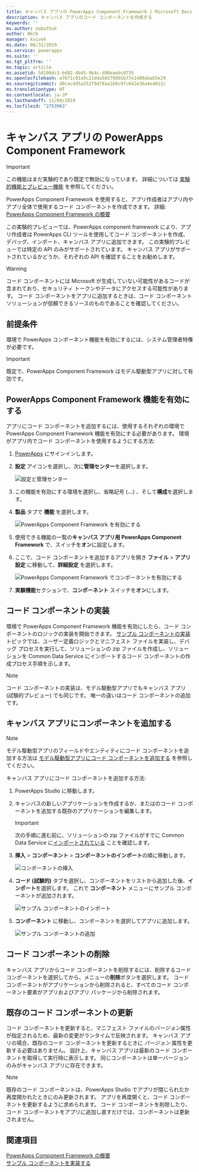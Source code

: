 ```yaml
---
title: キャンバス アプリの PowerApps Component Framework | Microsoft Docs
description: キャンバス アプリのコード コンポーネントを作成する
keywords: ''
ms.author: nabuthuk
author: Nkrb
manager: kvivek
ms.date: 08/31/2019
ms.service: powerapps
ms.suite: ''
ms.tgt_pltfrm: ''
ms.topic: article
ms.assetid: 5d100dc3-bd82-4b45-964c-d90eaebc0735
ms.openlocfilehash: e7671c01a9c21dda56579801b77e1480abab5e29
ms.sourcegitcommit: d9cecdd5a35279d78aa1b6c9fc642e36a4e4612c
ms.translationtype: HT
ms.contentlocale: ja-JP
ms.lasthandoff: 11/04/2019
ms.locfileid: "2753963"
---
```

# <a name="powerapps-component-framework-for-canvas-apps"></a>キャンバス アプリの PowerApps Component Framework

> [!IMPORTANT]
> この機能はまだ実験的であり既定で無効になっています。 詳細については [実験的機能とプレビュー機能](../../maker/canvas-apps/working-with-experimental.md) を参照してください。

PowerApps Component Framework を使用すると、アプリ作成者はアプリ内やアプリ全体で使用するコード コンポーネントを作成できます。 詳細: [PowerApps Component Framework の概要](overview.md) 

この実験的プレビューでは、PowerApps component framework により、アプリ作成者は PowerApps CLI ツールを使用してコード コンポーネントを作成、デバッグ、インポート、キャンバス アプリに追加できます。 この実験的プレビューでは特定の API のみがサポートされています。 キャンバス アプリがサポートされているかどうか、それぞれの API を確認することをお勧めします。 

> [!WARNING]
> コード コンポーネントには Microsoft が生成していない可能性があるコードが含まれており、セキュリティ トークンやデータにアクセスする可能性があります。 コード コンポーネントをアプリに追加するときは、コード コンポーネント ソリューションが信頼できるソースのものであることを確認してください。

## <a name="prerequisites"></a>前提条件

環境で PowerApps コンポーネント機能を有効にするには、システム管理者特権が必要です。

> [!IMPORTANT]
> 既定で、PowerApps Component Framework はモデル駆動型アプリに対して有効です。

## <a name="enable-powerapps-component-framework-feature"></a>PowerApps Component Framework 機能を有効にする

アプリにコード コンポーネントを追加するには、使用するそれぞれの環境で PowerApps Component Framework 機能を有効にする必要があります。 環境がアプリ内でコード コンポーネントを使用するようにする方法:

1. [PowerApps](https://powerapps.microsoft.com/) にサインインします。

2. **設定** アイコンを選択し、次に**管理センター**を選択します。
    
    ![設定と管理センター](media/select-admin-center-from-settings.png "設定と管理センター") 

3. この機能を有効にする環境を選択し、省略記号 (**...**) 、そして**構成**を選択します。

4. **製品** タブで **機能** を選択します。

   ![PowerApps Component Framework を有効にする](media/enable-pcf-feature.png "PowerApps Component Framework を有効にする")

5. 使用できる機能の一覧の**キャンバス アプリ用 PowerApps Component Framework** で、スイッチを**オン**に設定します。

6. ここで、コード コンポーネントを追加するアプリを開き **ファイル** > **アプリ設定** に移動して、**詳細設定** を選択します。

   ![PowerApps Component Framework でコンポーネントを有効にする](media/enable-components-for-pcf.png "PowerApps Component Framework のコンポーネントを有効にする")
   
7. **実験機能**セクションで、**コンポーネント** スイッチを**オン**にします。

## <a name="implementing-code-components"></a>コード コンポーネントの実装

環境で PowerApps Component Framework 機能を有効にしたら、コード コンポーネントのロジックの実装を開始できます。 [サンプル コンポーネントの実装](implementing-controls-using-typescript.md) トピックでは、ユーザー定義ロジックとマニフェスト ファイルを実装し、デバッグ プロセスを実行して、ソリューションの zip ファイルを作成し、ソリューションを Common Data Service にインポートするコード コンポーネントの作成プロセス手順を示します。

> [!NOTE]
> コード コンポーネントの実装は、モデル駆動型アプリでもキャンバス アプリ (試験的プレビュー) でも同じです。 唯一の違いはコード コンポーネントの追加です。 

## <a name="add-components-to-a-canvas-app"></a>キャンバス アプリにコンポーネントを追加する

> [!NOTE]
> モデル駆動型アプリのフィールドやエンティティにコード コンポーネントを追加する方法は [モデル駆動型アプリにコード コンポーネントを追加する](add-custom-controls-to-a-field-or-entity.md) を参照してください。

キャンバス アプリにコード コンポーネントを追加する方法:

1. PowerApps Studio に移動します。
2. キャンバスの新しいアプリケーションを作成するか、またはのコード コンポーネントを追加する既存のアプリケーションを編集します。

   > [!IMPORTANT]
   > 次の手順に進む前に、ソリューションの zip ファイルがすでに Common Data Service に[インポートされている](https://docs.microsoft.com/powerapps/maker/common-data-service/import-update-export-solutions) ことを確認します。

3. **挿入** > **コンポーネント** > **コンポーネントのインポート**の順に移動します。 
 
    ![コンポーネントの挿入](media/insert-components-import.png "コンポーネントの挿入")

4. **コード (試験的)** タブを選択し、コンポーネントをリストから追加した後、**インポート**を選択します。 これで **コンポーネント** メニューにサンプル コンポーネントが追加されます。

    ![サンプル コンポーネントのインポート](media/import-component-add-sample-component.png "サンプル コンポーネントのインポート")

5. **コンポーネント** に移動し、コンポーネントを選択してアプリに追加します。

   ![サンプル コンポーネントの追加](media/add-sample-component-from-list.png "サンプル コンポーネントの追加")

## <a name="delete-a-code-component"></a>コード コンポーネントの削除 

キャンバス アプリからコード コンポーネントを削除するには、削除するコード コンポーネントを選択してから、メニューの**削除**ボタンを選択します。 コード コンポーネントがアプリケーションから削除されると、すべてのコード コンポーネント要素がアプリおよびアプリ パッケージから削除されます。 

## <a name="update-existing-code-components"></a>既存のコード コンポーネントの更新

コード コンポーネントを更新すると、マニフェスト ファイルの*バージョン*属性が指定されるため、最新の変更がランタイムで反映されます。 キャンバス アプリの場合、既存のコード コンポーネントを更新するときに *バージョン* 属性を更新する必要はありません。 設計上、キャンバス アプリは最新のコード コンポーネントを取得して実行時に表示します。 同じコンポーネントは単一バージョンのみがキャンバス アプリに存在できます。

> [!NOTE]
> 既存のコード コンポーネントは、PowerApps Studio でアプリが閉じられたか再度開かれたときにのみ更新されます。 アプリを再度開くと、コード コンポーネントを更新するように求められます。 コード コンポーネントを削除したり、コード コンポーネントをアプリに追加し直すだけでは、コンポーネントは更新されません。

## <a name="see-also"></a>関連項目

[PowerApps Component Framework の概要](overview.md)<br/>
[サンプル コンポーネントを実装する](implementing-controls-using-typescript.md)

